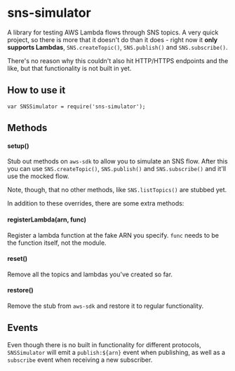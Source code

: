 # sns-simulator

A library for testing AWS Lambda flows through SNS topics. A very quick
project, so there is more that it doesn't do than it does - right now it
**only supports Lambdas**, `SNS.createTopic()`, `SNS.publish()` and 
`SNS.subscribe()`. 

 There's no 
reason why this couldn't also hit HTTP/HTTPS endpoints and the like, but
that functionality is not built in yet.

## How to use it

    var SNSSimulator = require('sns-simulator');
    
## Methods

#### setup()

Stub out methods on `aws-sdk` to allow you to simulate an SNS flow. After
this you can use `SNS.createTopic()`, `SNS.publish()` and `SNS.subscribe()`
and it'll use the mocked flow.

Note, though, that no other methods, like `SNS.listTopics()` are stubbed yet.

In addition to these overrides, there are some extra methods:

#### registerLambda(arn, func)

Register a lambda function at the fake ARN you specify. `func` needs to be
the function itself, not the module.

#### reset()

Remove all the topics and lambdas you've created so far.

#### restore()

Remove the stub from `aws-sdk` and restore it to regular functionality.

## Events

Even though there is no built in functionality for different protocols,
`SNSSimulator` will emit a `publish:${arn}` event when publishing, as well
as a `subscribe` event when receiving a new subscriber.
